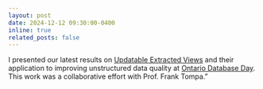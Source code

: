 ```yaml
---
layout: post
date: 2024-12-12 09:30:00-0400
inline: true
related_posts: false
---
```

I presented our latest results on [Updatable Extracted Views](https://ondbd.ca/talk_2024/talk_44.pdf) and their application to improving unstructured data quality at [Ontario Database Day](https://ondbd.ca/). This work was a collaborative effort with Prof. Frank Tompa.”

